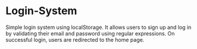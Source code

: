 # Login-System
Simple login system using localStorage. It allows users to sign up and log in by validating their email and password using regular expressions. On successful login, users are redirected to the home page.
